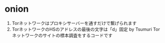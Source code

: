 # onion
1. Torネットワークはプロキシサーバーを通すだけで繋げられます
2. TorネットワークのHSのアドレスの最後の文字は「d」固定 by Tsumuri
Torネットワークのサイトの標本調査をするコードです
